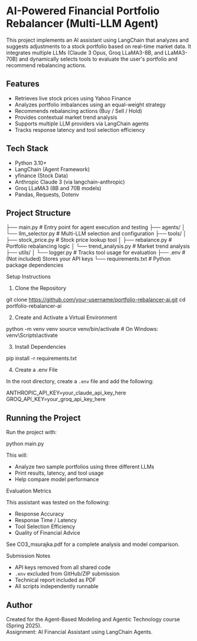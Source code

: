 # AI-Powered Financial Portfolio Rebalancer (Multi-LLM Agent)

This project implements an AI assistant using LangChain that analyzes and suggests adjustments to a stock portfolio based on real-time market data. It integrates multiple LLMs (Claude 3 Opus, Groq LLaMA3-8B, and LLaMA3-70B) and dynamically selects tools to evaluate the user's portfolio and recommend rebalancing actions.

## Features

- Retrieves live stock prices using Yahoo Finance
- Analyzes portfolio imbalances using an equal-weight strategy
- Recommends rebalancing actions (Buy / Sell / Hold)
- Provides contextual market trend analysis
- Supports multiple LLM providers via LangChain agents
- Tracks response latency and tool selection efficiency

## Tech Stack

- Python 3.10+
- LangChain (Agent Framework)
- yfinance (Stock Data)
- Anthropic Claude 3 (via langchain-anthropic)
- Groq LLaMA3 (8B and 70B models)
- Pandas, Requests, Dotenv

## Project Structure

├── main.py                    # Entry point for agent execution and testing
├── agents/
│   └── llm_selector.py        # Multi-LLM selection and configuration
├── tools/
│   ├── stock_price.py         # Stock price lookup tool
│   ├── rebalance.py           # Portfolio rebalancing logic
│   └── trend_analysis.py      # Market trend analysis
├── utils/
│   └── logger.py              # Tracks tool usage for evaluation
├── .env                       # (Not included) Stores your API keys
└── requirements.txt           # Python package dependencies

Setup Instructions

1. Clone the Repository

git clone https://github.com/your-username/portfolio-rebalancer-ai.git
cd portfolio-rebalancer-ai

2. Create and Activate a Virtual Environment

python -m venv venv
source venv/bin/activate  # On Windows: venv\Scripts\activate

3. Install Dependencies

pip install -r requirements.txt

4. Create a .env File

In the root directory, create a `.env` file and add the following:

ANTHROPIC_API_KEY=your_claude_api_key_here
GROQ_API_KEY=your_groq_api_key_here

## Running the Project

Run the project with:

python main.py

This will:
- Analyze two sample portfolios using three different LLMs
- Print results, latency, and tool usage
- Help compare model performance

Evaluation Metrics

This assistant was tested on the following:
- Response Accuracy
- Response Time / Latency
- Tool Selection Efficiency
- Quality of Financial Advice

See CO3_msurajka.pdf for a complete analysis and model comparison.

Submission Notes

- API keys removed from all shared code
- `.env` excluded from GitHub/ZIP submission
- Technical report included as PDF
- All scripts independently runnable

## Author
Created for the Agent-Based Modeling and Agentic Technology course (Spring 2025).  
Assignment: AI Financial Assistant using LangChain Agents.